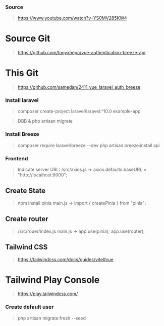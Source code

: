 ### Source

> https://www.youtube.com/watch?v=YS0MV285KW4

# Source Git

> https://github.com/tonyxhepa/vue-authentication-breeze-api

# This Git

> https://github.com/samedan/2411_vue_laravel_auth_breeze

### Install laravel

> composer create-project laravel/laravel:^10.0 example-app

> DBB & php artisan migrate

### Install Breeze

> composer require laravel/breeze --dev
> php artisan breeze:install api

### Frontend

> Indicate server URL: /src/axios.js -> axios.defaults.baseURL = "http://localhost:8000";

## Create State

> npm install pinia
> main.js -> import { createPinia } from "pinia";

## Create router

> /src/rouer/index.js
> main.js -> app.use(pinia); app.use(router);

## Tailwind CSS

> https://tailwindcss.com/docs/guides/vite#vue

# Tailwind Play Console

> https://play.tailwindcss.com/

### Create default user

> php artisan migrate:fresh --seed
